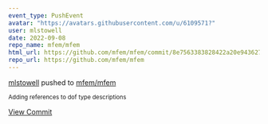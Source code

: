 ```yaml
---
event_type: PushEvent
avatar: "https://avatars.githubusercontent.com/u/6109571?"
user: mlstowell
date: 2022-09-08
repo_name: mfem/mfem
html_url: https://github.com/mfem/mfem/commit/8e7563383828422a20e94362727addb22672894c
repo_url: https://github.com/mfem/mfem
---
```


<a href='https://github.com/mlstowell' target='_blank'>mlstowell</a> pushed to <a href='https://github.com/mfem/mfem' target='_blank'>mfem/mfem</a>

<small>Adding references to dof type descriptions</small>

<a href='https://github.com/mfem/mfem/commit/8e7563383828422a20e94362727addb22672894c' target='_blank'>View Commit</a>